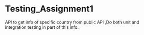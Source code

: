 ﻿# Testing_Assignment1
API to get info of specific country from public API ,Do both unit and integration testing in part of this info.
